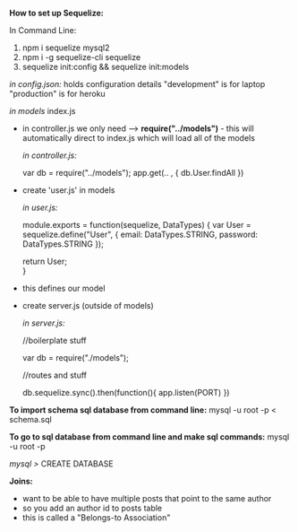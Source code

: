 __How to set up Sequelize:__

In Command Line:

1. npm i sequelize mysql2
2. npm i -g sequelize-cli sequelize
3. sequelize init:config && sequelize init:models

_in config.json:_
holds configuration details
"development" is for laptop
"production" is for heroku

_in models_
index.js
- in controller.js we only need --> __require("../models")__ - this will automatically direct to index.js which will load all of the models
    
    _in controller.js:_

    var db = require("../models");
    app.get(.. , {
        db.User.findAll
    })

- create 'user.js' in models

    _in user.js:_

    module.exports = function(sequelize, DataTypes) {
        var User = sequelize.define("User", {
        email: DataTypes.STRING,
        password: DataTypes.STRING
        });

    return User;    
    }

- this defines our model

- create server.js (outside of models)

    _in server.js:_

    //boilerplate stuff

    var db = require("./models");

    //routes and stuff

    db.sequelize.sync().then(function(){
        app.listen(PORT)
    })

__To import schema sql database from command line:__
mysql -u root -p < schema.sql

__To go to sql database from command line and make sql commands:__
mysql -u root -p 

_mysql >_ CREATE DATABASE <database name>



__Joins:__
- want to be able to have multiple posts that point to the same author
- so you add an author id to posts table
- this is called a "Belongs-to Association"